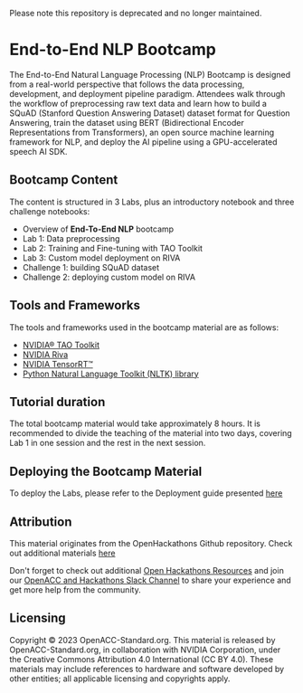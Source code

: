 Please note this repository is deprecated and no longer maintained.

# End-to-End NLP Bootcamp

The End-to-End Natural Language Processing (NLP) Bootcamp is designed from a real-world perspective that follows the data processing, development, and deployment pipeline paradigm. Attendees walk through the workflow of preprocessing raw text data and learn how to build a SQuAD (Stanford Question Answering Dataset) dataset format for Question Answering, train the dataset using BERT (Bidirectional Encoder Representations from Transformers), an open source machine learning framework for NLP, and deploy the AI pipeline using a GPU-accelerated speech AI SDK.  



## Bootcamp Content

The content is structured in 3 Labs, plus an introductory notebook and three challenge notebooks:

- Overview of **End-To-End NLP** bootcamp
- Lab 1: Data preprocessing
- Lab 2: Training and Fine-tuning with TAO Toolkit
- Lab 3: Custom model deployment on RIVA 
- Challenge 1: building SQuAD dataset 
- Challenge 2: deploying custom model on RIVA



## Tools and Frameworks

The tools and frameworks used in the bootcamp material are as follows:

- [NVIDIA® TAO Toolkit](https://developer.nvidia.com/tao-toolkit)
- [NVIDIA Riva](https://developer.nvidia.com/riva)
- [NVIDIA TensorRT™](https://developer.nvidia.com/tensorrt)
- [Python Natural Language Toolkit (NLTK) library](https://www.nltk.org/)


## Tutorial duration

The total bootcamp material would take approximately 8 hours. It is recommended to divide the teaching of the material into two days, covering Lab 1 in one session and the rest in the next session.


## Deploying the Bootcamp Material

To deploy the Labs, please refer to the Deployment guide presented [here](https://github.com/openhackathons-org/End-to-End-LLM/blob/main/archived/Deployment_Guide.md)


## Attribution

This material originates from the OpenHackathons Github repository. Check out additional materials [here](https://github.com/openhackathons-org)

Don't forget to check out additional [Open Hackathons Resources](https://www.openhackathons.org/s/technical-resources) and join our [OpenACC and Hackathons Slack Channel](https://www.openacc.org/community#slack) to share your experience and get more help from the community.


## Licensing

Copyright © 2023 OpenACC-Standard.org. This material is released by OpenACC-Standard.org, in collaboration with NVIDIA Corporation, under the Creative Commons Attribution 4.0 International (CC BY 4.0). These materials may include references to hardware and software developed by other entities; all applicable licensing and copyrights apply.

